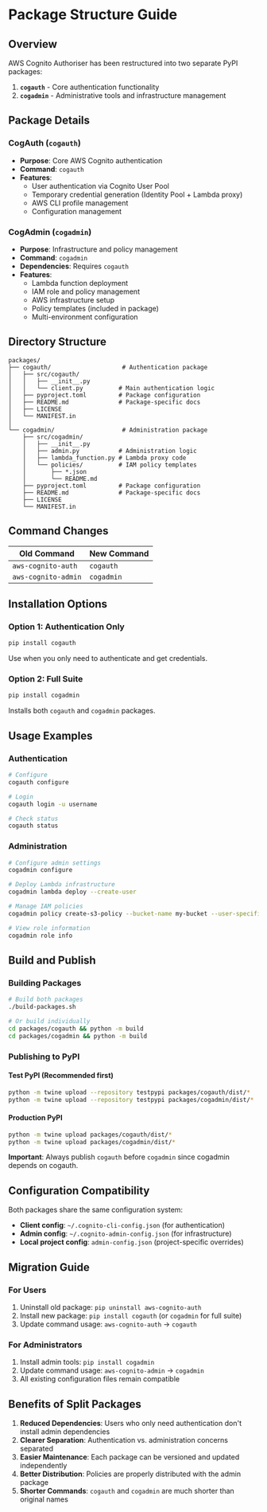 # Package Structure Guide

## Overview

AWS Cognito Authoriser has been restructured into two separate PyPI packages:

1. **`cogauth`** - Core authentication functionality
2. **`cogadmin`** - Administrative tools and infrastructure management

## Package Details

### CogAuth (`cogauth`)
- **Purpose**: Core AWS Cognito authentication
- **Command**: `cogauth`
- **Features**:
  - User authentication via Cognito User Pool
  - Temporary credential generation (Identity Pool + Lambda proxy)
  - AWS CLI profile management
  - Configuration management

### CogAdmin (`cogadmin`)
- **Purpose**: Infrastructure and policy management
- **Command**: `cogadmin`
- **Dependencies**: Requires `cogauth`
- **Features**:
  - Lambda function deployment
  - IAM role and policy management
  - AWS infrastructure setup
  - Policy templates (included in package)
  - Multi-environment configuration

## Directory Structure

```
packages/
├── cogauth/                    # Authentication package
│   ├── src/cogauth/
│   │   ├── __init__.py
│   │   └── client.py          # Main authentication logic
│   ├── pyproject.toml         # Package configuration
│   ├── README.md              # Package-specific docs
│   ├── LICENSE
│   └── MANIFEST.in
│
└── cogadmin/                   # Administration package
    ├── src/cogadmin/
    │   ├── __init__.py
    │   ├── admin.py           # Administration logic
    │   ├── lambda_function.py # Lambda proxy code
    │   └── policies/          # IAM policy templates
    │       ├── *.json
    │       └── README.md
    ├── pyproject.toml         # Package configuration
    ├── README.md              # Package-specific docs
    ├── LICENSE
    └── MANIFEST.in
```

## Command Changes

| Old Command | New Command |
|-------------|-------------|
| `aws-cognito-auth` | `cogauth` |
| `aws-cognito-admin` | `cogadmin` |

## Installation Options

### Option 1: Authentication Only
```bash
pip install cogauth
```
Use when you only need to authenticate and get credentials.

### Option 2: Full Suite
```bash
pip install cogadmin
```
Installs both `cogauth` and `cogadmin` packages.

## Usage Examples

### Authentication
```bash
# Configure
cogauth configure

# Login
cogauth login -u username

# Check status
cogauth status
```

### Administration
```bash
# Configure admin settings
cogadmin configure

# Deploy Lambda infrastructure
cogadmin lambda deploy --create-user

# Manage IAM policies
cogadmin policy create-s3-policy --bucket-name my-bucket --user-specific

# View role information
cogadmin role info
```

## Build and Publish

### Building Packages
```bash
# Build both packages
./build-packages.sh

# Or build individually
cd packages/cogauth && python -m build
cd packages/cogadmin && python -m build
```

### Publishing to PyPI

#### Test PyPI (Recommended first)
```bash
python -m twine upload --repository testpypi packages/cogauth/dist/*
python -m twine upload --repository testpypi packages/cogadmin/dist/*
```

#### Production PyPI
```bash
python -m twine upload packages/cogauth/dist/*
python -m twine upload packages/cogadmin/dist/*
```

**Important**: Always publish `cogauth` before `cogadmin` since cogadmin depends on cogauth.

## Configuration Compatibility

Both packages share the same configuration system:
- **Client config**: `~/.cognito-cli-config.json` (for authentication)
- **Admin config**: `~/.cognito-admin-config.json` (for infrastructure)
- **Local project config**: `admin-config.json` (project-specific overrides)

## Migration Guide

### For Users
1. Uninstall old package: `pip uninstall aws-cognito-auth`
2. Install new package: `pip install cogauth` (or `cogadmin` for full suite)
3. Update command usage: `aws-cognito-auth` → `cogauth`

### For Administrators
1. Install admin tools: `pip install cogadmin`
2. Update command usage: `aws-cognito-admin` → `cogadmin`
3. All existing configuration files remain compatible

## Benefits of Split Packages

1. **Reduced Dependencies**: Users who only need authentication don't install admin dependencies
2. **Clearer Separation**: Authentication vs. administration concerns separated
3. **Easier Maintenance**: Each package can be versioned and updated independently
4. **Better Distribution**: Policies are properly distributed with the admin package
5. **Shorter Commands**: `cogauth` and `cogadmin` are much shorter than original names